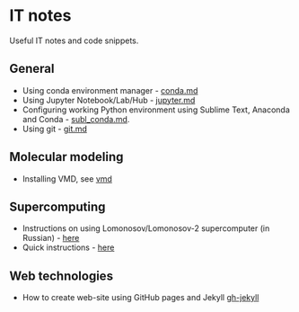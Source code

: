 # IT notes
Useful IT notes and code snippets.

## General
- Using conda environment manager - [conda.md](conda.md)
- Using Jupyter Notebook/Lab/Hub - [jupyter.md](jupyter.md)
- Configuring working Python environment using Sublime Text, Anaconda and Conda - [subl_conda.md](subl_conda.md).
- Using git - [git.md](git.md)

## Molecular modeling
- Installing VMD, see [vmd](vmd)

## Supercomputing
- Instructions on using Lomonosov/Lomonosov-2 supercomputer (in Russian) - [here](lomonosov.md)
- Quick instructions - [here](lomo_quick.md)

## Web technologies
- How to create web-site using GitHub pages and Jekyll [gh-jekyll](gh-jekyll.md)
